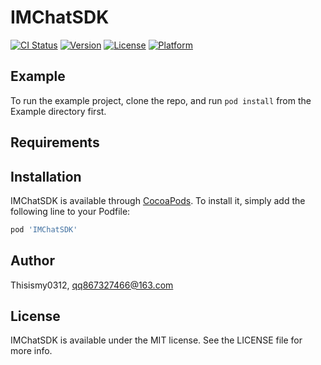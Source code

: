 # IMChatSDK

[![CI Status](https://img.shields.io/travis/Thisismy0312/IMChatSDK.svg?style=flat)](https://travis-ci.org/Thisismy0312/IMChatSDK)
[![Version](https://img.shields.io/cocoapods/v/IMChatSDK.svg?style=flat)](https://cocoapods.org/pods/IMChatSDK)
[![License](https://img.shields.io/cocoapods/l/IMChatSDK.svg?style=flat)](https://cocoapods.org/pods/IMChatSDK)
[![Platform](https://img.shields.io/cocoapods/p/IMChatSDK.svg?style=flat)](https://cocoapods.org/pods/IMChatSDK)

## Example

To run the example project, clone the repo, and run `pod install` from the Example directory first.

## Requirements

## Installation

IMChatSDK is available through [CocoaPods](https://cocoapods.org). To install
it, simply add the following line to your Podfile:

```ruby
pod 'IMChatSDK'
```

## Author

Thisismy0312, qq867327466@163.com

## License

IMChatSDK is available under the MIT license. See the LICENSE file for more info.

